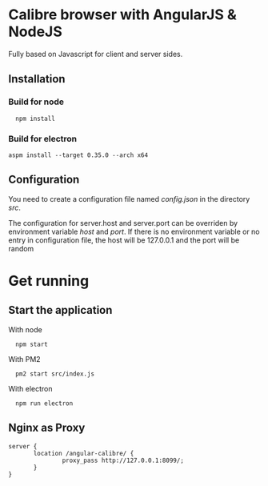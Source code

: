 # Calibre browser with AngularJS & NodeJS
Fully based on Javascript for client and server sides.

## Installation

### Build for node
```
  npm install
```

### Build for electron
```
aspm install --target 0.35.0 --arch x64
```

## Configuration

You need to create a configuration file named *config.json* in the directory *src*.

The configuration for server.host and server.port can be overriden by environment variable *host* and *port*.
If there is no environment variable or no entry in configuration file, the host will be 127.0.0.1 and the port will be random

# Get running

## Start the application
With node
```
  npm start
```

With PM2
```
  pm2 start src/index.js
```

With electron
```
  npm run electron
```

## Nginx as Proxy
```
server {
       location /angular-calibre/ {
               proxy_pass http://127.0.0.1:8099/;
       }
}
```